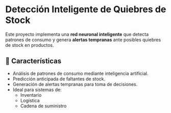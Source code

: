 # Detección Inteligente de Quiebres de Stock

Este proyecto implementa una **red neuronal inteligente** que detecta patrones de consumo y genera **alertas tempranas** ante posibles quiebres de stock en productos.

## 🚀 Características

- Análisis de patrones de consumo mediante inteligencia artificial.
- Predicción anticipada de faltantes de stock.
- Generación de alertas tempranas para toma de decisiones.
- Ideal para sistemas de:
  - Inventario
  - Logística
  - Cadena de suministro


